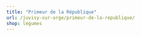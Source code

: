 ```yaml
---
title: "Primeur de la République"
url: /juvisy-sur-orge/primeur-de-la-republique/
shop: légumes
---
```

